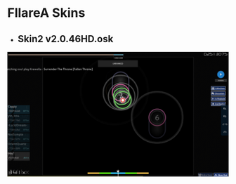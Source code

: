 # FllareA Skins

* ## Skin2 v2.0.46HD.osk
![FllareA](https://raw.githubusercontent.com/Lewui/ukrainian-community-osu-skins/master/assets/FllareA_Prew.png)
